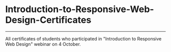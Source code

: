 # Introduction-to-Responsive-Web-Design-Certificates
--------------------------------------------------------------

All certificates of students who participated in "Introduction to Responsive Web Design" webinar on 4 October.
